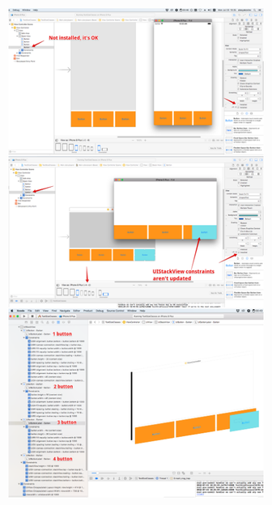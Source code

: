 <img src="https://github.com/sashakid/TestSizeClasses/blob/master/Screen1.png">

<img src="https://github.com/sashakid/TestSizeClasses/blob/master/Screen2.png">

<img src="https://github.com/sashakid/TestSizeClasses/blob/master/Screen3.png">
